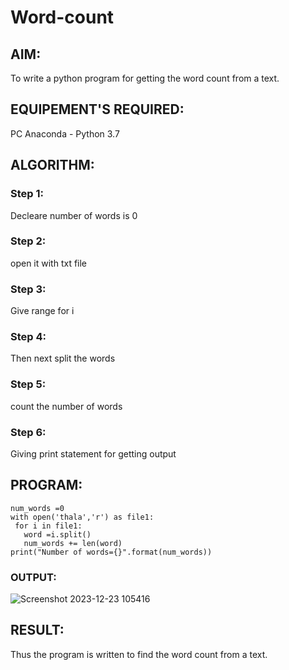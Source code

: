 # Word-count
## AIM:
To write a python program for getting the word count from a text.
## EQUIPEMENT'S REQUIRED: 
PC
Anaconda - Python 3.7
## ALGORITHM: 
### Step 1:
Decleare number of words is 0

### Step 2:
open it with txt file
 
### Step 3: 
Give range for i

### Step 4:
Then next split the words

### Step 5: 
count the number of words

### Step 6: 
Giving print statement for getting output

## PROGRAM:
```
num_words =0
with open('thala','r') as file1:
 for i in file1:
   word =i.split()
   num_words += len(word)
print("Number of words={}".format(num_words))
```

### OUTPUT:
![Screenshot 2023-12-23 105416](https://github.com/syedfayaz3105/Word-count/assets/147144126/e5e2afe1-7de7-4867-82b6-597bbe614ee4)




## RESULT:
Thus the program is written to find the word count from a text.
